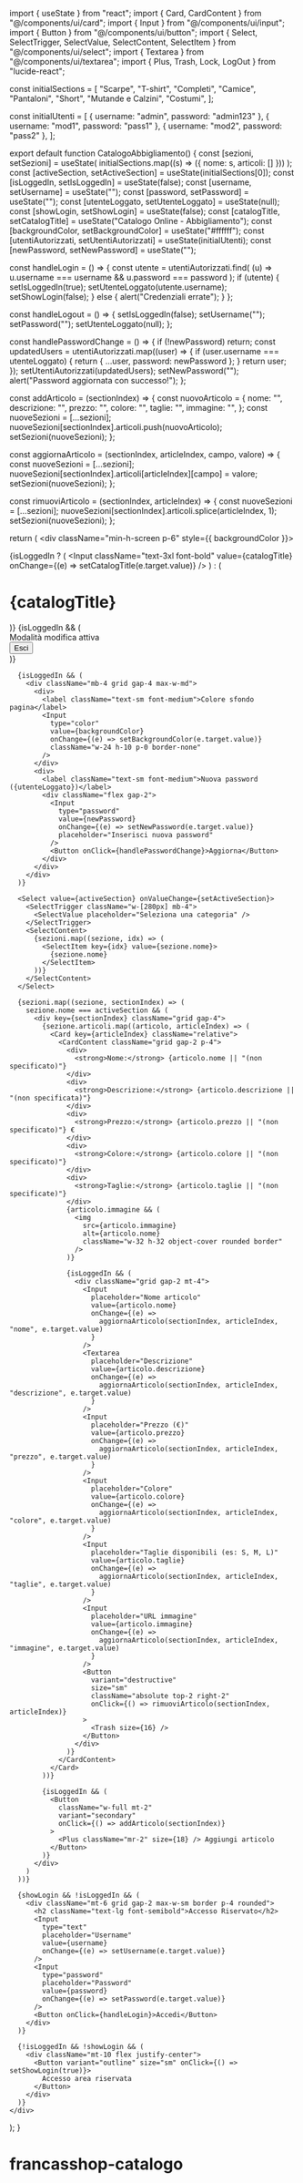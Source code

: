 import { useState } from "react";
import { Card, CardContent } from "@/components/ui/card";
import { Input } from "@/components/ui/input";
import { Button } from "@/components/ui/button";
import { Select, SelectTrigger, SelectValue, SelectContent, SelectItem } from "@/components/ui/select";
import { Textarea } from "@/components/ui/textarea";
import { Plus, Trash, Lock, LogOut } from "lucide-react";

const initialSections = [
  "Scarpe",
  "T-shirt",
  "Completi",
  "Camice",
  "Pantaloni",
  "Short",
  "Mutande e Calzini",
  "Costumi",
];

const initialUtenti = [
  { username: "admin", password: "admin123" },
  { username: "mod1", password: "pass1" },
  { username: "mod2", password: "pass2" },
];

export default function CatalogoAbbigliamento() {
  const [sezioni, setSezioni] = useState(
    initialSections.map((s) => ({ nome: s, articoli: [] }))
  );
  const [activeSection, setActiveSection] = useState(initialSections[0]);
  const [isLoggedIn, setIsLoggedIn] = useState(false);
  const [username, setUsername] = useState("");
  const [password, setPassword] = useState("");
  const [utenteLoggato, setUtenteLoggato] = useState(null);
  const [showLogin, setShowLogin] = useState(false);
  const [catalogTitle, setCatalogTitle] = useState("Catalogo Online - Abbigliamento");
  const [backgroundColor, setBackgroundColor] = useState("#ffffff");
  const [utentiAutorizzati, setUtentiAutorizzati] = useState(initialUtenti);
  const [newPassword, setNewPassword] = useState("");

  const handleLogin = () => {
    const utente = utentiAutorizzati.find(
      (u) => u.username === username && u.password === password
    );
    if (utente) {
      setIsLoggedIn(true);
      setUtenteLoggato(utente.username);
      setShowLogin(false);
    } else {
      alert("Credenziali errate");
    }
  };

  const handleLogout = () => {
    setIsLoggedIn(false);
    setUsername("");
    setPassword("");
    setUtenteLoggato(null);
  };

  const handlePasswordChange = () => {
    if (!newPassword) return;
    const updatedUsers = utentiAutorizzati.map((user) => {
      if (user.username === utenteLoggato) {
        return { ...user, password: newPassword };
      }
      return user;
    });
    setUtentiAutorizzati(updatedUsers);
    setNewPassword("");
    alert("Password aggiornata con successo!");
  };

  const addArticolo = (sectionIndex) => {
    const nuovoArticolo = {
      nome: "",
      descrizione: "",
      prezzo: "",
      colore: "",
      taglie: "",
      immagine: "",
    };
    const nuoveSezioni = [...sezioni];
    nuoveSezioni[sectionIndex].articoli.push(nuovoArticolo);
    setSezioni(nuoveSezioni);
  };

  const aggiornaArticolo = (sectionIndex, articleIndex, campo, valore) => {
    const nuoveSezioni = [...sezioni];
    nuoveSezioni[sectionIndex].articoli[articleIndex][campo] = valore;
    setSezioni(nuoveSezioni);
  };

  const rimuoviArticolo = (sectionIndex, articleIndex) => {
    const nuoveSezioni = [...sezioni];
    nuoveSezioni[sectionIndex].articoli.splice(articleIndex, 1);
    setSezioni(nuoveSezioni);
  };

  return (
    <div className="min-h-screen p-6" style={{ backgroundColor }}>
      <div className="flex justify-between items-center mb-6">
        {isLoggedIn ? (
          <Input
            className="text-3xl font-bold"
            value={catalogTitle}
            onChange={(e) => setCatalogTitle(e.target.value)}
          />
        ) : (
          <h1 className="text-3xl font-bold">{catalogTitle}</h1>
        )}
        {isLoggedIn && (
          <div className="flex items-center gap-4">
            <div className="flex items-center gap-2 text-green-700 bg-green-100 px-3 py-1 rounded-full">
              <Lock size={16} />
              <span className="text-sm font-medium">Modalità modifica attiva</span>
            </div>
            <Button variant="ghost" size="sm" onClick={handleLogout}>
              <LogOut size={16} className="mr-1" /> Esci
            </Button>
          </div>
        )}
      </div>

      {isLoggedIn && (
        <div className="mb-4 grid gap-4 max-w-md">
          <div>
            <label className="text-sm font-medium">Colore sfondo pagina</label>
            <Input
              type="color"
              value={backgroundColor}
              onChange={(e) => setBackgroundColor(e.target.value)}
              className="w-24 h-10 p-0 border-none"
            />
          </div>
          <div>
            <label className="text-sm font-medium">Nuova password ({utenteLoggato})</label>
            <div className="flex gap-2">
              <Input
                type="password"
                value={newPassword}
                onChange={(e) => setNewPassword(e.target.value)}
                placeholder="Inserisci nuova password"
              />
              <Button onClick={handlePasswordChange}>Aggiorna</Button>
            </div>
          </div>
        </div>
      )}

      <Select value={activeSection} onValueChange={setActiveSection}>
        <SelectTrigger className="w-[280px] mb-4">
          <SelectValue placeholder="Seleziona una categoria" />
        </SelectTrigger>
        <SelectContent>
          {sezioni.map((sezione, idx) => (
            <SelectItem key={idx} value={sezione.nome}>
              {sezione.nome}
            </SelectItem>
          ))}
        </SelectContent>
      </Select>

      {sezioni.map((sezione, sectionIndex) => (
        sezione.nome === activeSection && (
          <div key={sectionIndex} className="grid gap-4">
            {sezione.articoli.map((articolo, articleIndex) => (
              <Card key={articleIndex} className="relative">
                <CardContent className="grid gap-2 p-4">
                  <div>
                    <strong>Nome:</strong> {articolo.nome || "(non specificato)"}
                  </div>
                  <div>
                    <strong>Descrizione:</strong> {articolo.descrizione || "(non specificata)"}
                  </div>
                  <div>
                    <strong>Prezzo:</strong> {articolo.prezzo || "(non specificato)"} €
                  </div>
                  <div>
                    <strong>Colore:</strong> {articolo.colore || "(non specificato)"}
                  </div>
                  <div>
                    <strong>Taglie:</strong> {articolo.taglie || "(non specificate)"}
                  </div>
                  {articolo.immagine && (
                    <img
                      src={articolo.immagine}
                      alt={articolo.nome}
                      className="w-32 h-32 object-cover rounded border"
                    />
                  )}

                  {isLoggedIn && (
                    <div className="grid gap-2 mt-4">
                      <Input
                        placeholder="Nome articolo"
                        value={articolo.nome}
                        onChange={(e) =>
                          aggiornaArticolo(sectionIndex, articleIndex, "nome", e.target.value)
                        }
                      />
                      <Textarea
                        placeholder="Descrizione"
                        value={articolo.descrizione}
                        onChange={(e) =>
                          aggiornaArticolo(sectionIndex, articleIndex, "descrizione", e.target.value)
                        }
                      />
                      <Input
                        placeholder="Prezzo (€)"
                        value={articolo.prezzo}
                        onChange={(e) =>
                          aggiornaArticolo(sectionIndex, articleIndex, "prezzo", e.target.value)
                        }
                      />
                      <Input
                        placeholder="Colore"
                        value={articolo.colore}
                        onChange={(e) =>
                          aggiornaArticolo(sectionIndex, articleIndex, "colore", e.target.value)
                        }
                      />
                      <Input
                        placeholder="Taglie disponibili (es: S, M, L)"
                        value={articolo.taglie}
                        onChange={(e) =>
                          aggiornaArticolo(sectionIndex, articleIndex, "taglie", e.target.value)
                        }
                      />
                      <Input
                        placeholder="URL immagine"
                        value={articolo.immagine}
                        onChange={(e) =>
                          aggiornaArticolo(sectionIndex, articleIndex, "immagine", e.target.value)
                        }
                      />
                      <Button
                        variant="destructive"
                        size="sm"
                        className="absolute top-2 right-2"
                        onClick={() => rimuoviArticolo(sectionIndex, articleIndex)}
                      >
                        <Trash size={16} />
                      </Button>
                    </div>
                  )}
                </CardContent>
              </Card>
            ))}

            {isLoggedIn && (
              <Button
                className="w-full mt-2"
                variant="secondary"
                onClick={() => addArticolo(sectionIndex)}
              >
                <Plus className="mr-2" size={18} /> Aggiungi articolo
              </Button>
            )}
          </div>
        )
      ))}

      {showLogin && !isLoggedIn && (
        <div className="mt-6 grid gap-2 max-w-sm border p-4 rounded">
          <h2 className="text-lg font-semibold">Accesso Riservato</h2>
          <Input
            type="text"
            placeholder="Username"
            value={username}
            onChange={(e) => setUsername(e.target.value)}
          />
          <Input
            type="password"
            placeholder="Password"
            value={password}
            onChange={(e) => setPassword(e.target.value)}
          />
          <Button onClick={handleLogin}>Accedi</Button>
        </div>
      )}

      {!isLoggedIn && !showLogin && (
        <div className="mt-10 flex justify-center">
          <Button variant="outline" size="sm" onClick={() => setShowLogin(true)}>
            Accesso area riservata
          </Button>
        </div>
      )}
    </div>
  );
}
# francasshop-catalogo
